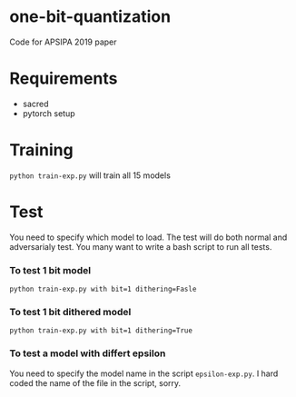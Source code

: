 # one-bit-quantization
Code for APSIPA 2019 paper

# Requirements
* sacred
* pytorch setup

# Training
`python train-exp.py` will train all 15 models

# Test
You need to specify which model to load.
The test will do both normal and adversarialy test.
You many want to write a bash script to run all tests.

### To test 1 bit model

`python train-exp.py with bit=1 dithering=Fasle`

### To test 1 bit dithered model

`python train-exp.py with bit=1 dithering=True`

### To test a model with differt epsilon

You need to specify the model name in the script `epsilon-exp.py`.
I hard coded the name of the file in the script, sorry.
